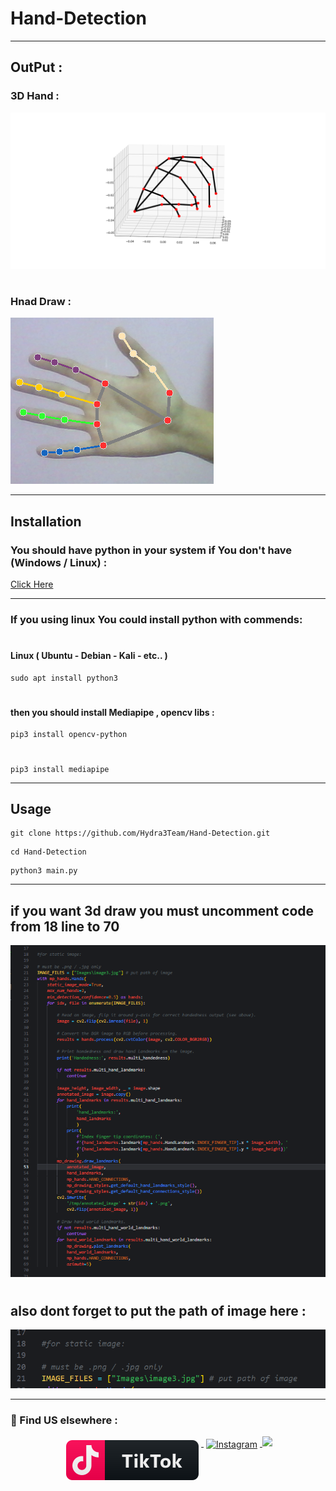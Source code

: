 # Hand-Detection
---
## OutPut :
### 3D Hand :
![image](https://raw.githubusercontent.com/Hydra3Team/Hand-Detection/main/Image/Figure2_1.png)
 
#

### Hnad Draw :
![image](https://raw.githubusercontent.com/Hydra3Team/Hand-Detection/main/Image/test.png)

---

## Installation 
### You should have python in your system if You don't have (Windows / Linux) :
<a href="https://www.python.org/downloads/">Click Here</a>

---

### If you using linux You could install python with commends:

#

#### Linux  ( Ubuntu - Debian - Kali - etc.. )
```
sudo apt install python3
```

#

#### then you should install Mediapipe , opencv libs :

```
pip3 install opencv-python
```
#
```
pip3 install mediapipe
```
---
## Usage

```
git clone https://github.com/Hydra3Team/Hand-Detection.git 
```

```
cd Hand-Detection
```

```
python3 main.py
```
---
## if you want 3d draw you must uncomment code from 18 line to 70
![image](https://raw.githubusercontent.com/Hydra3Team/Hand-Detection/main/Image/18l%20to%2070.PNG)
#
## also dont forget to put the path of image here :
![image](https://raw.githubusercontent.com/Hydra3Team/Hand-Detection/main/Image/path.PNG)


---
### 📢 Find US elsewhere :
<p align="center">
    </a>    <a href="https://www.tiktok.com/@.hydrateam">
    <img src="https://raw.githubusercontent.com/MikeCodesDotNET/ColoredBadges/master/svg/social/tiktok.svg" alt="tiktok" style="vertical-align:top; margin:6px 4px">
  </a> 
  <a href="https://www.instagram.com/hydra3team/">
    <img src="https://raw.githubusercontent.com/MikeCodesDotNET/MikeCodesDotNET/a8abbf37441f3253f74ea255a47f289208d7568c/Resources/instagram.svg" alt="Instagram" style="vertical-align:top; margin:4px">
  </a>
  <a href="https://hydra3team.github.io" target="_blank">
  <img src="https://img.shields.io/badge/%20OUR Page-white?style=plastic&logo=github&logoColor=black&labelColor=white&color=black" height="30" />
  </a>
</p>
